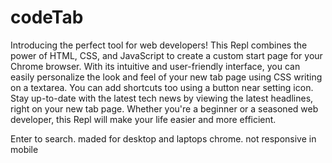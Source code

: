 # codeTab
Introducing the perfect tool for web developers!
This Repl combines the power of HTML, CSS, and JavaScript to create a custom start page for your Chrome browser.
With its intuitive and user-friendly interface,
you can easily personalize the look and feel of your new tab page using CSS writing on a textarea.
You can add shortcuts too using a button near setting icon.
Stay up-to-date with the latest tech news by viewing the latest headlines,
right on your new tab page.
Whether you're a beginner or a seasoned web developer,
this Repl will make your life easier and more efficient.

Enter to search.
maded for desktop and laptops chrome.
not responsive in mobile 
